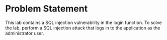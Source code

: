 # Problem Statement

 This lab contains a SQL injection vulnerability in the login function. To solve the lab, perform a SQL injection attack that logs in to the application as the administrator user. 
